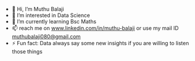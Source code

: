 - 👋 Hi, I’m Muthu Balaji
- 👀 I’m interested in Data Science
- 🌱 I’m currently learning Bsc Maths
- 📫 reach me on www.linkedin.com/in/muthu-balaji or use my mail ID muthubalaji080@gmail.com
- ⚡ Fun fact: Data always say some new insights if you are willing to listen those things 

<!---
muthubalaji080/muthubalaji080 is a ✨ special ✨ repository because its `README.md` (this file) appears on your GitHub profile.
You can click the Preview link to take a look at your changes.
--->
